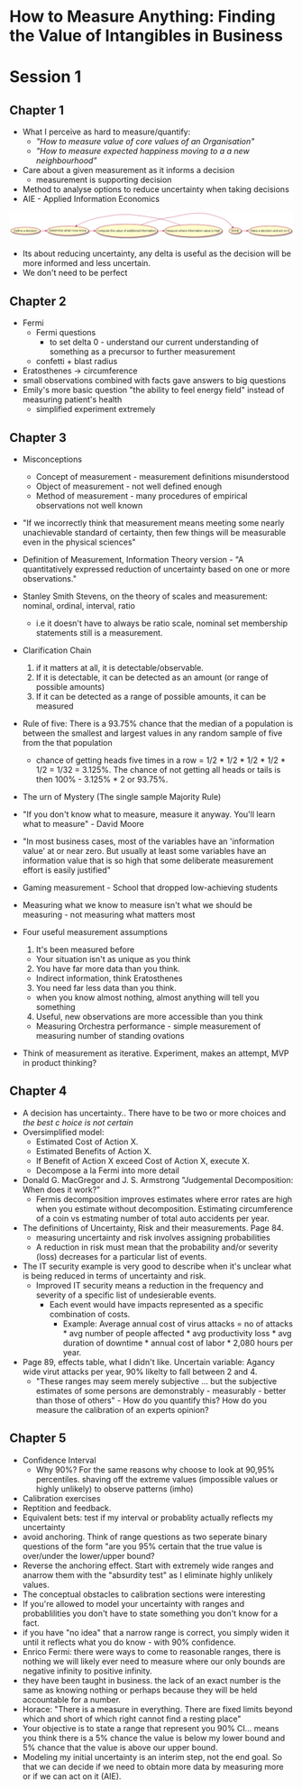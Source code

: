 # How to Measure Anything: Finding the Value of Intangibles in Business

# Session 1
## Chapter 1
* What I perceive as hard to measure/quantify:
  * *"How to measure value of core values of an Organisation"*
  * *"How to measure expected happiness moving to a a new neighbourhood"*
* Care about a given measurement as it informs a decision
  * measurement is supporting decision
* Method to analyse options to reduce uncertainty when taking decisions
* AIE - Applied Information Economics

<!--
```
@startuml images/aie_method
!include diagrams/aie_method.puml
@enduml
```
-->
![](images/aie_method.png)

* Its about reducing uncertainty, any delta is useful as the decision will be more informed and less uncertain.
* We don't need to be perfect

## Chapter 2
* Fermi
  * Fermi questions
    * to set delta 0 - understand our current understanding of something as a precursor to further measurement
  * confetti + blast radius
* Eratosthenes -> circumference
* small observations combined with facts gave answers to big questions
* Emily's more basic question "the ability to feel energy field" instead of measuring patient's health
  * simplified experiment extremely

## Chapter 3
* Misconceptions
  * Concept of measurement - measurement definitions misunderstood
  * Object of measurement - not well defined enough
  * Method of measurement - many procedures of empirical observations not well known

* "If we incorrectly think that measurement means meeting some nearly
  unachievable standard of certainty, then few things will be
  measurable even in the physical sciences"
* Definition of Measurement, Information Theory version - "A
  quantitatively expressed reduction of uncertainty based on one or
  more observations."
* Stanley Smith Stevens, on the theory of scales and measurement: nominal, ordinal, interval, ratio
  * i.e it doesn't have to always be ratio scale, nominal set membership statements still is a measurement.
* Clarification Chain
  1. if it matters at all, it is detectable/observable.
  2. If it is detectable, it can be detected as an amount (or range of possible amounts)
  3. If it can be detected as a range of possible amounts, it can be measured
* Rule of five: There is a 93.75% chance that the median of a population is between the smallest and largest values in any random sample of five from the that population
  * chance of getting heads five times in a row = 1/2 * 1/2 * 1/2 * 1/2 * 1/2 = 1/32 = 3.125%. The chance of not getting all heads or tails is then 100% - 3.125% * 2 or 93.75%.
* The urn of Mystery (The single sample Majority Rule)
* "If you don't know what to measure, measure it anyway. You'll learn what to measure" - David Moore
* "In most business cases, most of the variables have an 'information value' at or near zero. But usually at least some variables have an information value that is so high that some deliberate measurement effort is easily justified"
* Gaming measurement - School that dropped low-achieving students
* Measuring what we know to measure isn't what we should be measuring - not measuring what matters most
* Four useful measurement assumptions
  1. It's been measured before
    * Your situation isn't as unique as you think
  2. You have far more data than you think.
    * Indirect information, think Eratosthenes
  3. You need far less data than you think.
    * when you know almost nothing, almost anything will tell you something
  4. Useful, new observations are more accessible than you think
    * Measuring Orchestra performance - simple measurement of measuring number of standing ovations
* Think of measurement as iterative. Experiment, makes an attempt, MVP in product thinking?

## Chapter 4

* A decision has uncertainty.. There have to be two or more choices and _the best c hoice is not certain_
* Oversimplified model: 
  * Estimated Cost of Action X.
  * Estimated Benefits of Action X.
  * If Benefit of Action X exceed Cost of Action X, execute X.
  * Decompose a la Fermi into more detail
* Donald G. MacGregor and J. S. Armstrong "Judgemental Decomposition: When does it work?" 
  * Fermis decomposition improves estimates where error rates are high when you estimate without decomposition. Estimating circumference of a coin vs estmating number of total auto accidents per year.
* The definitions of Uncertainty, Risk and their measurements. Page 84.
  * measuring uncertainty and risk involves assigning probabilities
  * A reduction in risk must mean that the probability and/or severity (loss) decreases for a particular list of events.
* The IT security example is very good to describe when it's unclear what is being reduced in terms of uncertainty and risk.
  * Improved IT security means a reduction in the frequency and severity of a specific list of undesierable events.
    * Each event would have impacts represented as a specific combination of costs. 
      * Example: Average annual cost of virus attacks = no of attacks * avg number of people affected * avg productivity loss * avg duration of downtime * annual cost of labor * 2,080 hours per year.
* Page 89, effects table, what I didn't like. Uncertain variable: Agancy wide virut attacks per year, 90% likelty to fall between 2 and 4. 
  * "These ranges may seem merely subjective ... but the subjective estimates of some persons are demonstrably - measurably - better than those of others" - How do you quantify this? How do you measure the calibration of an experts opinion? 

## Chapter 5

* Confidence Interval
  * Why 90%? For the same reasons why choose to look at 90,95% percentiles. shaving off the extreme values (impossible values or highly unlikely) to observe patterns (imho)
 * Calibration exercises
  * Reptition and feedback.
  * Equivalent bets: test if my interval or probablity actually reflects my uncertainty
  * avoid anchoring. Think of range questions as two seperate binary questions  of the form "are you 95% certain that the true value is over/under the lower/upper bound?
  * Reverse the anchoring effect. Start with extremely wide ranges and anarrow them with the "absurdity test" as I eliminate highly unlikely values.
  * The conceptual obstacles to calibration sections were interesting
 * If you're allowed to model your uncertainty with ranges and probablilities you don't have to state something you don't know for a fact.
 * if you have "no idea" that a narrow range is correct, you simply widen it until it reflects what you do know - with 90% confidence.
 * Enrico Fermi: there were ways to come to reasonable ranges, there is nothing we will likely ever need to measure where our only bounds are negative infinity to positive infinity.
 * they have been taught in business. the lack of an exact number is the same as knowing nothing or perhaps because they will be held accountable for a number.
 * Horace: "There is a measure in everything. There are fixed limits beyond which and short of which right cannot find a resting place"
 * Your objective is to state a range that represent you 90% CI... means you think there is a 5% chance the value is below my lower bound and 5% chance that the value is above our upper bound.
 * Modeling my initial uncertainty is an interim step, not the end goal. So that we can decide if we need to obtain more data by measuring more or if we can act on it (AIE).

<!--  LocalWords:  startuml aie puml enduml png
 -->
